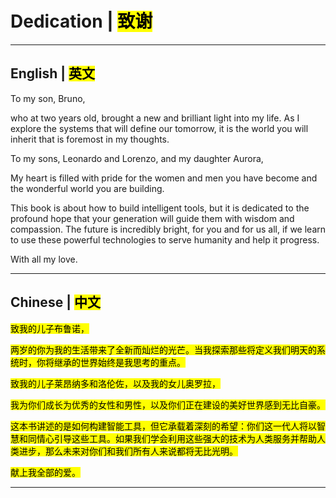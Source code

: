 # Dedication | <mark>致谢</mark>

---

## English | <mark>英文</mark>

To my son, Bruno,

who at two years old, brought a new and brilliant light into my life. As I explore the systems that will define our tomorrow, it is the world you will inherit that is foremost in my thoughts.

To my sons, Leonardo and Lorenzo, and my daughter Aurora,

My heart is filled with pride for the women and men you have become and the wonderful world you are building.

This book is about how to build intelligent tools, but it is dedicated to the profound hope that your generation will guide them with wisdom and compassion. The future is incredibly bright, for you and for us all, if we learn to use these powerful technologies to serve humanity and help it progress.

With all my love.

---

## Chinese | <mark>中文</mark>

<mark>致我的儿子布鲁诺，</mark>

<mark>两岁的你为我的生活带来了全新而灿烂的光芒。当我探索那些将定义我们明天的系统时，你将继承的世界始终是我思考的重点。</mark>

<mark>致我的儿子莱昂纳多和洛伦佐，以及我的女儿奥罗拉，</mark>

<mark>我为你们成长为优秀的女性和男性，以及你们正在建设的美好世界感到无比自豪。</mark>

<mark>这本书讲述的是如何构建智能工具，但它承载着深刻的希望：你们这一代人将以智慧和同情心引导这些工具。如果我们学会利用这些强大的技术为人类服务并帮助人类进步，那么未来对你们和我们所有人来说都将无比光明。</mark>

<mark>献上我全部的爱。</mark>

---
